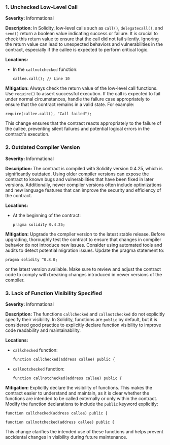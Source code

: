 ### 1. **Unchecked Low-Level Call**

**Severity:**
Informational

**Description:**
In Solidity, low-level calls such as `call()`, `delegatecall()`, and `send()` return a boolean value indicating success or failure. It is crucial to check this return value to ensure that the call did not fail silently. Ignoring the return value can lead to unexpected behaviors and vulnerabilities in the contract, especially if the callee is expected to perform critical logic.

**Locations:**

- In the `callnotchecked` function:
  ```solidity
  callee.call(); // Line 10
  ```

**Mitigation:**
Always check the return value of the low-level call functions. Use `require()` to assert successful execution. If the call is expected to fail under normal circumstances, handle the failure case appropriately to ensure that the contract remains in a valid state. For example:
```solidity
require(callee.call(), "Call failed");
```
This change ensures that the contract reacts appropriately to the failure of the callee, preventing silent failures and potential logical errors in the contract's execution.

### 2. **Outdated Compiler Version**

**Severity:**
Informational

**Description:**
The contract is compiled with Solidity version 0.4.25, which is significantly outdated. Using older compiler versions can expose the contract to known bugs and vulnerabilities that have been fixed in later versions. Additionally, newer compiler versions often include optimizations and new language features that can improve the security and efficiency of the contract.

**Locations:**

- At the beginning of the contract:
  ```solidity
  pragma solidity 0.4.25;
  ```

**Mitigation:**
Upgrade the compiler version to the latest stable release. Before upgrading, thoroughly test the contract to ensure that changes in compiler behavior do not introduce new issues. Consider using automated tools and audits to detect potential migration issues. Update the pragma statement to:
```solidity
pragma solidity ^0.8.0;
```
or the latest version available. Make sure to review and adjust the contract code to comply with breaking changes introduced in newer versions of the compiler.

### 3. **Lack of Function Visibility Specified**

**Severity:**
Informational

**Description:**
The functions `callchecked` and `callnotchecked` do not explicitly specify their visibility. In Solidity, functions are `public` by default, but it is considered good practice to explicitly declare function visibility to improve code readability and maintainability.

**Locations:**

- `callchecked` function:
  ```solidity
  function callchecked(address callee) public {
  ```

- `callnotchecked` function:
  ```solidity
  function callnotchecked(address callee) public {
  ```

**Mitigation:**
Explicitly declare the visibility of functions. This makes the contract easier to understand and maintain, as it is clear whether the functions are intended to be called externally or only within the contract. Modify the function declarations to include the `public` keyword explicitly:
```solidity
function callchecked(address callee) public {
```
```solidity
function callnotchecked(address callee) public {
```
This change clarifies the intended use of these functions and helps prevent accidental changes in visibility during future maintenance.